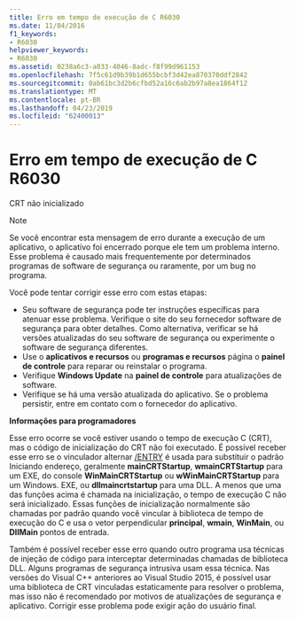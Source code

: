 ```yaml
---
title: Erro em tempo de execução de C R6030
ms.date: 11/04/2016
f1_keywords:
- R6030
helpviewer_keywords:
- R6030
ms.assetid: 0238a6c3-a033-4046-8adc-f8f99d961153
ms.openlocfilehash: 7f5c61d9b39b1d655bcbf3d42ea870370ddf2842
ms.sourcegitcommit: 0ab61bc3d2b6cfbd52a16c6ab2b97a8ea1864f12
ms.translationtype: MT
ms.contentlocale: pt-BR
ms.lasthandoff: 04/23/2019
ms.locfileid: "62400013"
---
```

# <a name="c-runtime-error-r6030"></a>Erro em tempo de execução de C R6030

CRT não inicializado

> [!NOTE]
> Se você encontrar esta mensagem de erro durante a execução de um aplicativo, o aplicativo foi encerrado porque ele tem um problema interno. Esse problema é causado mais frequentemente por determinados programas de software de segurança ou raramente, por um bug no programa.
>
> Você pode tentar corrigir esse erro com estas etapas:
>
> - Seu software de segurança pode ter instruções específicas para atenuar esse problema. Verifique o site do seu fornecedor software de segurança para obter detalhes. Como alternativa, verificar se há versões atualizadas do seu software de segurança ou experimente o software de segurança diferentes.
> - Use o **aplicativos e recursos** ou **programas e recursos** página o **painel de controle** para reparar ou reinstalar o programa.
> - Verifique **Windows Update** na **painel de controle** para atualizações de software.
> - Verifique se há uma versão atualizada do aplicativo. Se o problema persistir, entre em contato com o fornecedor do aplicativo.

**Informações para programadores**

Esse erro ocorre se você estiver usando o tempo de execução C (CRT), mas o código de inicialização do CRT não foi executado. É possível receber esse erro se o vinculador alternar [/ENTRY](../../build/reference/entry-entry-point-symbol.md) é usada para substituir o padrão Iniciando endereço, geralmente **mainCRTStartup**, **wmainCRTStartup** para um EXE, do console **WinMainCRTStartup** ou **wWinMainCRTStartup** para um Windows. EXE, ou **dllmaincrtstartup** para uma DLL. A menos que uma das funções acima é chamada na inicialização, o tempo de execução C não será inicializado. Essas funções de inicialização normalmente são chamadas por padrão quando você vincular à biblioteca de tempo de execução do C e usa o vetor perpendicular **principal**, **wmain**, **WinMain**, ou  **DllMain** pontos de entrada.

Também é possível receber esse erro quando outro programa usa técnicas de injeção de código para interceptar determinadas chamadas de biblioteca DLL. Alguns programas de segurança intrusiva usam essa técnica. Nas versões do Visual C++ anteriores ao Visual Studio 2015, é possível usar uma biblioteca de CRT vinculadas estaticamente para resolver o problema, mas isso não é recomendado por motivos de atualizações de segurança e aplicativo. Corrigir esse problema pode exigir ação do usuário final.